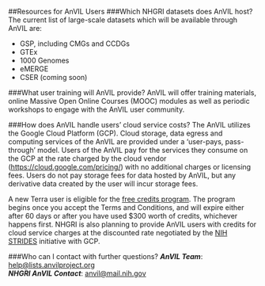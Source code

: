 ##Resources for AnVIL Users
###Which NHGRI datasets does AnVIL host?
The current list of large-scale datasets which will be available through AnVIL are:
- GSP, including CMGs and CCDGs
- GTEx
- 1000 Genomes
- eMERGE
- CSER (coming soon)

###What user training will AnVIL provide?
AnVIL will offer training materials, online Massive Open Online Courses (MOOC) modules as well as periodic workshops to engage with the AnVIL user community.

###How does AnVIL handle users’ cloud service costs?
The AnVIL utilizes the Google Cloud Platform (GCP). Cloud storage, data egress and computing services of the AnVIL are provided under a ‘user-pays, pass-through’ model. Users of the AnVIL pay for the services they consume on the GCP at the rate charged by the cloud vendor (<https://cloud.google.com/pricing/>) with no additional charges or licensing fees. Users do not pay storage fees for data hosted by AnVIL, but any derivative data created by the user will incur storage fees.

A new Terra user is eligible for the [free credits program](https://support.terra.bio/hc/en-us/articles/360027940952#Free%20Credits%20Overview). The program begins once you accept the Terms and Conditions, and will expire either after 60 days or after you have used $300 worth of credits, whichever happens first. NHGRI is also planning to provide AnVIL users with credits for cloud service charges at the discounted rate negotiated by the [NIH STRIDES](https://datascience.nih.gov/strides) initiative with GCP.

###Who can I contact with further questions?
**_AnVIL Team_**: [help@lists.anvilproject.org](mailto:help@lists.anvilproject.org)\
**_NHGRI AnVIL Contact_**: [anvil@mail.nih.gov](mailto:anvil@mail.nih.gov)
